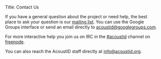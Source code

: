 Title: Contact Us

If you have a general question about the project or need help, the best place
to ask your question is our [mailing list]. You can use the Google Groups
interface or send an email directly to [acoustid@googlegroups.com].

For more interactive help you join us on IRC in the [#acoustid] channel on
[freenode].

You can also reach the AcoustID staff directly at [info@acoustid.org].

[mailing list]: https://groups.google.com/forum/?fromgroups=#!forum/acoustid
[freenode]: http://freenode.net/
[#acoustid]: irc://irc.freenode.net/acoustid
[info@acoustid.org]: mailto:info@acoustid.org
[acoustid@googlegroups.com]: mailto:acoustid@googlegroups.com


